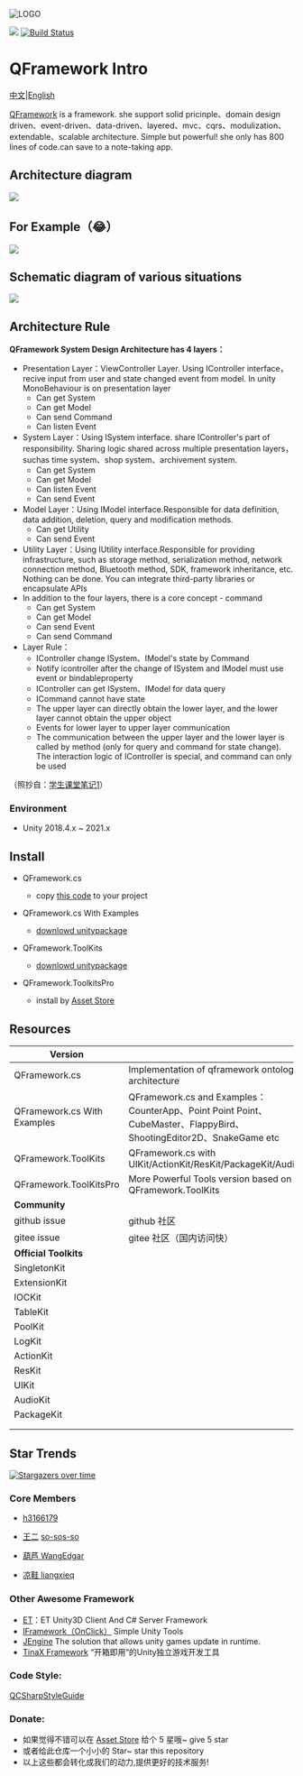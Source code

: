 ![LOGO](https://file.liangxiegame.com/67ca2c27-d711-40b2-96f3-d2f6071e3f3c.png)

[![](https://img.shields.io/badge/license-MIT-blue.svg)](https://github.com/liangxiegame/QFramework/blob/master/LICENSE)
[![Build Status](https://travis-ci.org/liangxiegame/QFramework.svg?branch=master)](https://travis-ci.org/liangxiegame/QFramework)


# QFramework Intro

[中文](README)|[English](README_EN.md)

[QFramework](https://github.com/liangxiegame/QFramework)  is a framework. she support solid pricinple、domain design driven、event-driven、data-driven、layered、mvc、cqrs、modulization、extendable、scalable architecture. Simple but powerful! she only has 800 lines of code.can save to a note-taking app. 

## Architecture diagram

![](http://processon.com/chart_image/5c270aa6e4b007ba5d5029dc.png)

## For Example（😂）

![](https://file.liangxiegame.com/5fcdf6d1-0605-4ae6-b4bf-12e661eb2f1e.png)

## Schematic diagram of various situations

![](http://processon.com/chart_image/5cbb1edce4b0bab90960a4f6.png)

## Architecture Rule

**QFramework System Design Architecture has 4 layers：**

* Presentation Layer：ViewController Layer. Using IController interface，recive input from user and state changed event from model. In unity MonoBehaviour is on presentation layer
    * Can get System
    * Can get Model
    * Can send Command
    * Can listen Event
* System Layer：Using ISystem interface. share IController's part of responsibility. Sharing logic shared across multiple presentation layers，suchas time system、shop system、archivement system.
    * Can get System
    * Can get Model
    * Can listen Event
    * Can send Event
* Model Layer：Using IModel interface.Responsible for data definition, data addition, deletion, query and modification methods.
    * Can get Utility
    * Can send Event
* Utility Layer：Using IUtility interface.Responsible for providing infrastructure, such as storage method, serialization method, network connection method, Bluetooth method, SDK, framework inheritance, etc. Nothing can be done. You can integrate third-party libraries or encapsulate APIs
* In addition to the four layers, there is a core concept - command
    * Can get System
    * Can get Model
    * Can send Event
    * Can send Command
* Layer Rule：
    * IController change ISystem、IModel's state by Command
    * Notify icontroller after the change of ISystem and IModel must use event or bindableproperty
    * IController can get ISystem、IModel for data query
    * ICommand cannot have state
    * The upper layer can directly obtain the lower layer, and the lower layer cannot obtain the upper object
    * Events for lower layer to upper layer communication
    * The communication between the upper layer and the lower layer is called by method (only for query and command for state change). The interaction logic of IController is special, and command can only be used

（照抄自：[学生课堂笔记1](https://github.com/Haogehaojiu/FrameworkDesign)）

### Environment

* Unity 2018.4.x ~ 2021.x

## Install

* QFramework.cs
    * copy [this code](QFramework.cs) to your project

* QFramework.cs With Examples
    * [downlowd unitypackage](./QFramework.cs.Examples.unitypackage)
* QFramework.ToolKits
    * [downlowd unitypackage](./QFramework.Toolkits.unitypackage)
* QFramework.ToolkitsPro
    * install by [Asset Store](http://u3d.as/SJ9) 




## Resources

| **Version**                 |                                                              |                                                              |
| --------------------------- | ------------------------------------------------------------ | ------------------------------------------------------------ |
| QFramework.cs               | Implementation of qframework ontology architecture           | [code file](./QFramework.cs)                                 |
| QFramework.cs With Examples | QFramework.cs and  Examples：CounterApp、Point Point Point、CubeMaster、FlappyBird、ShootingEditor2D、SnakeGame  etc | [downlowd unitypackage](./QFramework.cs.Examples.unitypackage) |
| QFramework.ToolKits         | QFramework.cs  with UIKit/ActionKit/ResKit/PackageKit/AudioKit | [downlowd](./QFramework.Toolkits.unitypackage)               |
| QFramework.ToolKitsPro      | More Powerful Tools version based on QFramework.ToolKits     | [AssetStore](http://u3d.as/SJ9)                              |
| **Community**               |                                                              |                                                              |
| github issue                | github 社区                                                  | [地址](https://github.com/liangxiegame/QFramework/issues/new) |
| gitee issue                 | gitee 社区（国内访问快）                                     | [地址](https://gitee.com/liangxiegame/QFramework/issues)     |
| **Official Toolkits**       |                                                              |                                                              |
| SingletonKit                |                                                              | [github](https://github.com/liangxiegame/SingletonKit)\|[gitee](https://gitee.com/liangxiegame/SingletonKit) |
| ExtensionKit                |                                                              | [github](https://github.com/liangxiegame/ExtensionKit)\|[gitee](https://gitee.com/liangxiegame/ExtensionKit) |
| IOCKit                      |                                                              | [github](https://github.com/liangxiegame/IOCKit)\|[gitee](https://gitee.com/liangxiegame/IOCKit) |
| TableKit                    |                                                              | [github](https://github.com/liangxiegame/TableKit)\|[gitee](https://gitee.com/liangxiegame/TableKit) |
| PoolKit                     |                                                              | [github](https://github.com/liangxiegame/PoolKit)\|[gitee](https://gitee.com/liangxiegame/PoolKit) |
| LogKit                      |                                                              | [github](https://github.com/liangxiegame/LogKit)\|[gitee](https://gitee.com/liangxiegame/LogKit) |
| ActionKit                   |                                                              | [github](https://github.com/liangxiegame/ActionKit)\|[gitee](https://gitee.com/liangxiegame/ActionKit) |
| ResKit                      |                                                              | [github](https://github.com/liangxiegame/ResKit)\|[gitee](https://gitee.com/liangxiegame/ResKit) |
| UIKit                       |                                                              | [github](https://github.com/liangxiegame/UIKit)\|[gitee](https://gitee.com/liangxiegame/UIKit) |
| AudioKit                    |                                                              | [github](https://github.com/liangxiegame/AudioKit)\|[gitee](https://gitee.com/liangxiegame/AudioKit) |
| PackageKit                  |                                                              | [github](https://github.com/liangxiegame/PackageKit)\|[gitee](https://gitee.com/liangxiegame/PackageKit) |
|                             |                                                              |                                                              |
|                             |                                                              |                                                              |



## Star Trends

[![Stargazers over time](https://starchart.cc/liangxiegame/QFramework.svg)](https://starchart.cc/liangxiegame/QFramework)

### Core Members

* [h3166179](https://github.com/h3166179)
* [王二](https://github.com/so-sos-so) [so-sos-so](https://github.com/so-sos-so)

* [葫芦 WangEdgar](https://github.com/WangEdgar)

* [凉鞋 liangxieq](https://github.com/liangxieq)




### Other Awesome Framework

- [ET](https://github.com/egametang/ET)：ET Unity3D Client And C# Server Framework
- [IFramework（OnClick）](https://github.com/OnClick9927/IFramework) Simple Unity Tools
- [JEngine](https://github.com/JasonXuDeveloper/JEngine)  The solution that allows unity games update in runtime.
- [TinaX Framework](https://tinax.corala.space/) “开箱即用”的Unity独立游戏开发工具

### Code Style:

[QCSharpStyleGuide](https://github.com/liangxiegame/QCSharpStyleGuide)


### Donate:

* 如果觉得不错可以在 [Asset Store](http://u3d.as/SJ9) 给个 5 星哦~ give 5 star
* 或者给此仓库一个小小的  Star~ star this repository
* 以上这些都会转化成我们的动力,提供更好的技术服务! 
